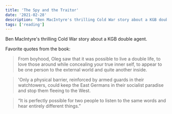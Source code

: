 ```yaml
---
title: 'The Spy and the Traitor'
date: '2021-02-28'
description: "Ben MacIntyre's thrilling Cold War story about a KGB double agent."
tags: ['reading']
---
```


Ben MacIntyre's thrilling Cold War story about a KGB double agent.

Favorite quotes from the book:

> From boyhood, Oleg saw that it was possible to live a double life, to love those around while concealing your true inner self, to appear to be one person to the external world and quite another inside.

> 'Only a physical barrier, reinforced by armed guards in their watchtowers, could keep the East Germans in their socialist paradise and stop them fleeing to the West.

> “It is perfectly possible for two people to listen to the same words and hear entirely different things.”
